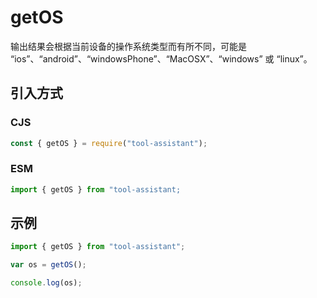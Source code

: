 # getOS

输出结果会根据当前设备的操作系统类型而有所不同，可能是 “ios”、“android”、“windowsPhone”、“MacOSX”、“windows” 或 “linux”。

## 引入方式

### CJS

```javascript
const { getOS } = require("tool-assistant");
```

### ESM

```javascript
import { getOS } from "tool-assistant;
```

## 示例

```javascript
import { getOS } from "tool-assistant";

var os = getOS();

console.log(os);
```

